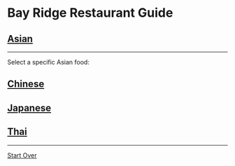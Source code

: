# Bay Ridge Restaurant Guide
## [Asian](asian.md)
---
Select a specific Asian food:
## [Chinese](chinese.md) 
## [Japanese](japanese.md)
## [Thai](thai.md)
---
[Start Over](../home.md)